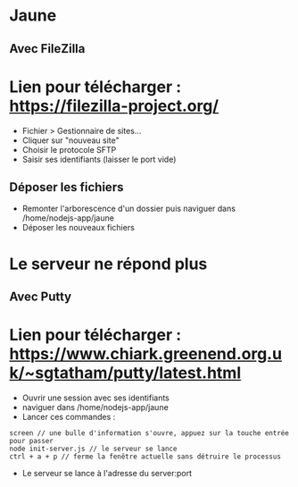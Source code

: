 # Jaune
## Avec FileZilla
# Lien pour télécharger : https://filezilla-project.org/
- Fichier > Gestionnaire de sites...
- Cliquer sur "nouveau site"
- Choisir le protocole SFTP
- Saisir ses identifiants (laisser le port vide)

## Déposer les fichiers
- Remonter l'arborescence d'un dossier puis naviguer dans /home/nodejs-app/jaune
- Déposer les nouveaux fichiers

# Le serveur ne répond plus
## Avec Putty
# Lien pour télécharger : https://www.chiark.greenend.org.uk/~sgtatham/putty/latest.html
- Ouvrir une session avec ses identifiants
- naviguer dans /home/nodejs-app/jaune
- Lancer ces commandes : 
```
screen // une bulle d'information s'ouvre, appuez sur la touche entrée pour passer
node init-server.js // le serveur se lance
ctrl + a + p // ferme la fenêtre actuelle sans détruire le processus
```
- Le serveur se lance à l'adresse du server:port

